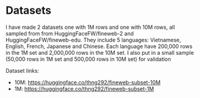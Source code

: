 # Datasets

I have made 2 datasets one with 1M rows and one with 10M rows, all sampled from from HuggingFaceFW/fineweb-2 and HuggingFaceFW/fineweb-edu. They include 5 languages: Vietnamese, English, French, Japanese and Chinese. Each language have 200,000 rows in the 1M set and 2,000,000 rows in the 10M set. I also put in a small sample (50,000 rows in 1M set and 500,000 rows in 10M set) for validation

Dataset links:
- 10M: https://huggingface.co/thng292/fineweb-subset-10M
- 1M: https://huggingface.co/thng292/fineweb-subset-1M

